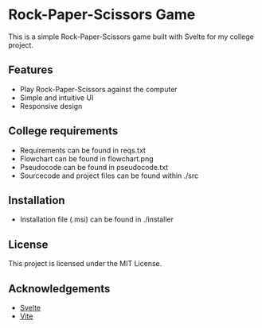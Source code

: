 # Rock-Paper-Scissors Game

This is a simple Rock-Paper-Scissors game built with Svelte for my college project.

## Features

- Play Rock-Paper-Scissors against the computer
- Simple and intuitive UI
- Responsive design

## College requirements

- Requirements can be found in reqs.txt
- Flowchart can be found in flowchart.png
- Pseudocode can be found in pseudocode.txt
- Sourcecode and project files can be found within ./src

## Installation

- Installation file (.msi) can be found in ./installer

## License

This project is licensed under the MIT License.

## Acknowledgements

- [Svelte](https://svelte.dev/)
- [Vite](https://vitejs.dev/)
